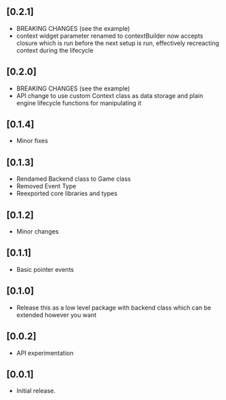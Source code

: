 ## [0.2.1]

- BREAKING CHANGES (see the example)
- context widget parameter renamed to contextBuilder now accepts closure which is run before the next setup is run, effectively recreacting context during the lifecycle

## [0.2.0]

- BREAKING CHANGES (see the example)
- API change to use custom Context class as data storage and plain engine lifecycle functions for manipulating it

## [0.1.4]

- Minor fixes

## [0.1.3]

- Rendamed Backend class to Game class
- Removed Event Type
- Reexported core libraries and types

## [0.1.2]

- Minor changes

## [0.1.1]

- Basic pointer events

## [0.1.0]

- Release this as a low level package with backend class which can be extended however you want

## [0.0.2]

- API experimentation

## [0.0.1]

- Initial release.
